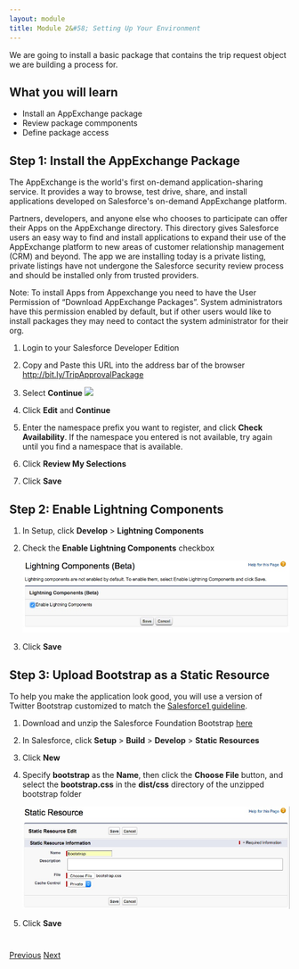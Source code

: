 ```yaml
---
layout: module
title: Module 2&#58; Setting Up Your Environment
---
```


We are going to install a basic package that contains the trip request object we are building a process for. 

## What you will learn
- Install an AppExchange package
- Review package commponents
- Define package access


## Step 1: Install the AppExchange Package

The AppExchange is the world's first on-demand application-sharing service. It provides a way to browse, test drive, share, and install applications developed on Salesforce's on-demand AppExchange platform.

Partners, developers, and anyone else who chooses to participate can offer their Apps on the AppExchange directory. This directory gives Salesforce users an easy way to find and install applications to expand their use of the AppExchange platform to new areas of customer relationship management (CRM) and beyond.
The app we are installing today is a private listing, private listings have not undergone the Salesforce security review process and should be installed only from trusted providers. 

Note: To install Apps from Appexchange you need to have the User Permission of “Download AppExchange Packages”.  System administrators have this permission enabled by default, but if other users would like to install packages they may need to contact the system administrator for their org. 

1. Login to your Salesforce Developer Edition

2. Copy and Paste this URL into the address bar of the browser http://bit.ly/TripApprovalPackage 

3. Select **Continue** 
![](/Users/ltempleman/LightningProcessBuilder/_site/images/package1.jpg)

1. Click **Edit** and **Continue**

1. Enter the namespace prefix you want to register, and click **Check Availability**. If the namespace you entered is not available, try again until you find a namespace that is available.

1. Click **Review My Selections**

1. Click **Save**


## Step 2: Enable Lightning Components

1. In Setup, click **Develop** > **Lightning Components**

1. Check the **Enable Lightning Components** checkbox

    ![](images/enable-lightning.jpg)

1. Click **Save**


## Step 3: Upload Bootstrap as a Static Resource

To help you make the application look good, you will use a version of Twitter Bootstrap customized to match the [Salesforce1 guideline](http://sfdc-styleguide.herokuapp.com/).

1. Download and unzip the Salesforce Foundation Bootstrap [here](http://developer.salesforcefoundation.org/bootstrap-sf1/)

1. In Salesforce, click **Setup** > **Build** > **Develop** > **Static Resources**

1. Click **New**
 
1. Specify **bootstrap** as the **Name**, then click the **Choose File** button, and select the **bootstrap.css** in the **dist/css** directory of the unzipped bootstrap folder

    ![](images/static-resource.jpg)


1. Click **Save**


<div class="row" style="margin-top:40px;">
<div class="col-sm-12">
<a href="create-developer-edition.html" class="btn btn-default"><i class="glyphicon glyphicon-chevron-left"></i> Previous</a>
<a href="create-apex-controller.html" class="btn btn-default pull-right">Next <i class="glyphicon glyphicon-chevron-right"></i></a>
</div>
</div>
